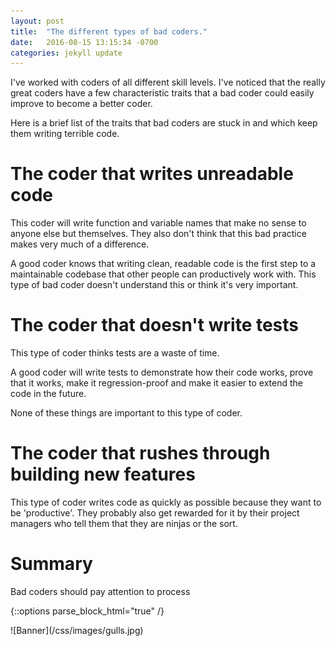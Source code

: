 ```yaml
---
layout: post
title:  "The different types of bad coders."
date:   2016-08-15 13:15:34 -0700
categories: jekyll update
---
```

I've worked with coders of all different skill levels. I've noticed that the really great coders have a few characteristic traits that a bad coder could easily improve to become a better coder.

Here is a brief list of the traits that bad coders are stuck in and which keep them writing terrible code.

# The coder that writes unreadable code

This coder will write function and variable names that make no sense to anyone else but themselves. They also don't think that this bad practice makes very much of a difference.

A good coder knows that writing clean, readable code is the first step to a maintainable codebase that other people can productively work with. This type of bad coder doesn't understand this or think it's very important.

# The coder that doesn't write tests

This type of coder thinks tests are a waste of time.

A good coder will write tests to demonstrate how their code works, prove that it works, make it regression-proof and make it easier to extend the code in the future. 

None of these things are important to this type of coder.

# The coder that rushes through building new features

This type of coder writes code as quickly as possible because they want to be 'productive'. They probably also get rewarded for it by their project managers who tell them that they are ninjas or the sort. 

# Summary

Bad coders should pay attention to process


{::options parse_block_html="true" /}
<div class="header-hero">
![Banner](/css/images/gulls.jpg)
<div class="inner"></div>
</div>